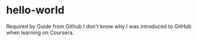 # hello-world
Required by Guide from Github
I don't know why I was introduced to GitHub when learning on Coursera.
